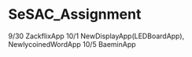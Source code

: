 # SeSAC_Assignment

9/30 ZackflixApp
10/1 NewDisplayApp(LEDBoardApp), NewlycoinedWordApp
10/5 BaeminApp
